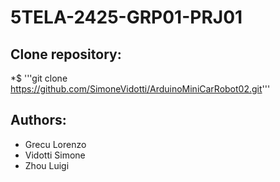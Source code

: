 # 5TELA-2425-GRP01-PRJ01

## Clone repository:
*$ '''git clone https://github.com/SimoneVidotti/ArduinoMiniCarRobot02.git'''

## Authors:
* Grecu Lorenzo
* Vidotti Simone
* Zhou Luigi
